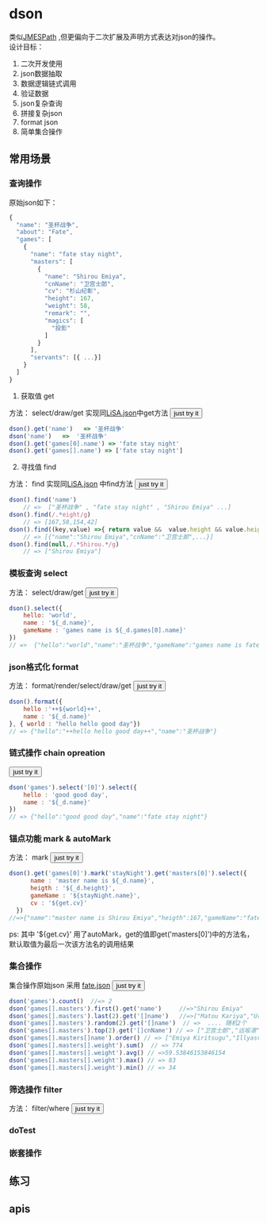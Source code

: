 # dson

类似[JMESPath](https://jmespath.org/) ,但更偏向于二次扩展及声明方式表达对json的操作。  
设计目标：  
1. 二次开发使用
2. json数据抽取
3. 数据逻辑链式调用
4. 验证数据
5. json复杂查询
6. 拼接复杂json
7. format json
8. 简单集合操作




## 常用场景

### 查询操作

原始json如下： 

```js
{
  "name": "圣杯战争",
  "about": "Fate",
  "games": [
    {
      "name": "fate stay night",
      "masters": [
        {
          "name": "Shirou Emiya",
          "cnName": "卫宫士郎",
          "cv": "杉山纪彰",
          "height": 167,
          "weight": 58,
          "remark": "",
          "magics": [
            "投影"
          ]
        }
      ],
      "servants": [{ ...}]
    }
  ]
}
```

1. 获取值 get

方法： select/draw/get   实现同[LiSA.json](https://github.com/apporoad/LiSA.json)中get方法  <button onclick="demo('select')"> just try it </button>

```js 
dson().get('name')   => '圣杯战争'
dson('name')   =>  '圣杯战争'
dson().get('games[0].name') => 'fate stay night'
dson().get('games[].name') => ['fate stay night']
```

2. 寻找值 find

方法：  find    实现同[LiSA.json](https://github.com/apporoad/LiSA.json) 中find方法  <button onclick="demo('find')"> just try it </button>

```js
dson().find('name') 
    // =>  ["圣杯战争" , "fate stay night" , "Shirou Emiya" ...]
dson().find(/.*eight/g) 
    // => [167,58,154,42]
dson().find((key,value) =>{ return value &&  value.height && value.height == 167}) 
	// => [{"name":"Shirou Emiya","cnName":"卫宫士郎",...}]
dson().find(null,/.*Shirou.*/g)
	// => ["Shirou Emiya"]

```

### 模板查询 select

方法： select/draw/get   <button onclick="demo('template')"> just try it </button>

```js
dson().select({
    hello: 'world',
    name : '${_d.name}',
    gameName : 'games name is ${_d.games[0].name}'
})
// =>  {"hello":"world","name":"圣杯战争","gameName":"games name is fate stay night"}


```

### json格式化 format

方法：  format/render/select/draw/get  <button onclick="demo('format')"> just try it </button>

```js
dson().format({
    hello :'++${world}++',
    name : '${_d.name}'
}, { world : "hello hello good day"})
// => {"hello":"++hello hello good day++","name":"圣杯战争"}
```

### 链式操作 chain opreation

<button onclick="demo('chain')"> just try it </button>

```js
dson('games').select('[0]').select({
    hello : 'good good day',
    name : '${_d.name}'
})
// => {"hello":"good good day","name":"fate stay night"}
```

### 锚点功能 mark & autoMark

方法：  mark  <button onclick="demo('mark')"> just try it </button>

```js
dson().get('games[0]').mark('stayNight').get('masters[0]').select({
      name : 'master name is ${_d.name}',
      heigth : '${_d.height}',
      gameName : '${stayNight.name}',
      cv : '${get.cv}'
  })
//=>{"name":"master name is Shirou Emiya","heigth":167,"gameName":"fate stay night","cv":"杉山纪彰"}
```

ps: 其中 '${get.cv}' 用了autoMark，get的值即get('masters[0]')中的方法名，默认取值为最后一次该方法名的调用结果

### 集合操作

集合操作原始json 采用 [fate.json](https://apporoad.github.io/dson.js/js/fate.json)  <button onclick="demo('collection')"> just try it </button>

```js
dson('games').count()  //=> 2
dson('games[].masters').first().get('name')		//=>"Shirou Emiya"
dson('games[].masters').last(2).get('[]name')	//=>["Matou Kariya","Uryū Ryūnosuke"]
dson('games[].masters').random(2).get('[]name')	 // =>  .... 随机2个
dson('games[].masters').top(2).get('[]cnName') // => ["卫宫士郎","远坂凛"]
dson('games[].masters[]name').order() // => ["Emiya Kiritsugu","Illyasviel von Einzbern","Kayneth El-Melloi Archibaldu","Kirei Kotomine" ....]
dson('games[].masters[].weight').sum()  // => 774
dson('games[].masters[].weight').avg() // =>59.53846153846154
dson('games[].masters[].weight').max() // => 83
dson('games[].masters[].weight').min() // => 34

```

### 筛选操作 filter

方法：  filter/where <button onclick="demo('where')"> just try it </button>



### doTest

### 嵌套操作

## 练习

## apis




